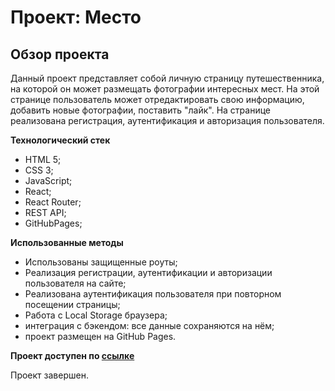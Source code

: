 # Проект: Место

## Обзор проекта

Данный проект представляет собой личную страницу путешественника, на которой он может размещать фотографии интересных мест. На этой странице пользователь может отредактировать свою информацию, добавить новые фотографии, поставить "лайк". На странице реализована регистрация, аутентификация и авторизация пользователя.

**Технологический стек**

- HTML 5;
- CSS 3;
- JavaScript;
- React;
- React Router;
- REST API;
- GitHubPages;

**Использованные методы**

- Использованы защищенные роуты;
- Реализация регистрации, аутентификации и авторизации пользователя на сайте;
- Реализована аутентификация пользователя при повторном посещении страницы;
- Работа с Local Storage браузера;
- интеграция с бэкендом: все данные сохраняются на нём;
- проект размещен на GitHub Pages.

**Проект доступен по [ссылке](https://maxlogvinov.github.io/react-mesto-auth/)**

Проект завершен.
